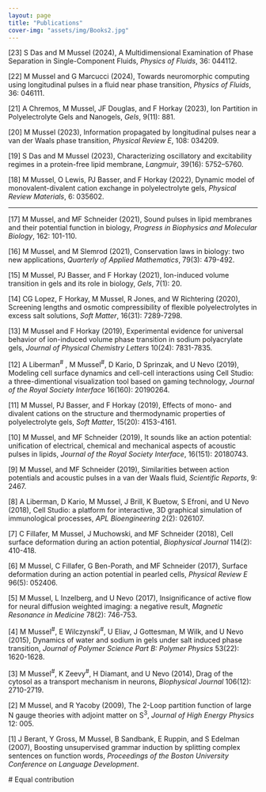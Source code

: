 ```yaml
---
layout: page
title: "Publications"
cover-img: "assets/img/Books2.jpg"
---
```

[23] S Das and M Mussel (2024), A Multidimensional Examination of Phase Separation in Single-Component Fluids, *Physics of Fluids*, 36: 044112. 

[22] M Mussel and G Marcucci (2024), Towards neuromorphic computing using longitudinal pulses in a fluid near phase transition, *Physics of Fluids*, 36: 046111. 

[21] A Chremos, M Mussel, JF Douglas, and F Horkay (2023), Ion Partition in Polyelectrolyte Gels and Nanogels, *Gels*, 9(11): 881.


[20] M Mussel (2023), Information propagated by longitudinal pulses near a van der Waals phase transition, *Physical Review E*, 108: 034209. 

[19] S Das and M Mussel (2023), Characterizing oscillatory and excitability regimes in a protein-free
lipid membrane, *Langmuir*, 39(16): 5752–5760.

[18] M Mussel, O Lewis, PJ Basser, and F Horkay (2022), Dynamic model of monovalent-divalent cation exchange in polyelectrolyte gels, *Physical Review Materials*, 6: 035602.

- - - 

[17] M Mussel, and MF Schneider (2021), Sound pulses in lipid membranes and their potential function in biology, <i>Progress in Biophysics and Molecular Biology</i>, 162: 101-110.

[16] M Mussel, and M Slemrod (2021), Conservation laws in biology: two new applications, <i>Quarterly of Applied Mathematics</i>, 79(3): 479-492.

[15] M Mussel, PJ Basser, and F Horkay (2021), Ion-induced volume transition in gels and its role in biology, <i>Gels</i>, 7(1): 20.

[14] CG Lopez, F Horkay, M Mussel, R Jones, and W Richtering (2020), Screening lengths and osmotic compressibility of flexible polyelectrolytes in excess salt solutions, <i>Soft Matter</i>, 16(31): 7289-7298.

[13] M Mussel and F Horkay (2019), Experimental evidence for universal behavior of ion-induced volume phase transition in sodium polyacrylate gels, *Journal of Physical Chemistry Letters* 10(24): 7831-7835.

[12] A Liberman<sup>#</sup> , M Mussel<sup>#</sup>, D Kario, D Sprinzak, and U Nevo (2019), Modeling cell surface dynamics and cell-cell interactions using Cell Studio: a three-dimentional visualization tool based on gaming technology, *Journal of the Royal Society Interface* 16(160): 20190264.

[11] M Mussel, PJ Basser, and F Horkay (2019), Effects of mono- and divalent cations on the structure and thermodynamic properties of polyelectrolyte gels, *Soft Matter*, 15(20): 4153-4161.

[10] M Mussel, and MF Schneider (2019), It sounds like an action potential: unification of electrical, chemical and mechanical aspects of acoustic pulses in lipids, *Journal of the Royal Society Interface*, 16(151): 20180743.

[9] M Mussel, and MF Schneider (2019), Similarities between action potentials and acoustic pulses in a van der Waals fluid, *Scientific Reports*, 9: 2467.

[8] A Liberman, D Kario, M Mussel, J Brill, K Buetow, S Efroni, and U Nevo (2018), Cell Studio: a platform for interactive, 3D graphical simulation of immunological processes, *APL Bioengineering* 2(2): 026107.

[7] C Fillafer, M Mussel, J Muchowski, and MF Schneider (2018), Cell surface deformation during an action potential, *Biophysical Journal* 114(2): 410-418.

[6] M Mussel, C Fillafer, G Ben-Porath, and MF Schneider (2017), Surface deformation during an action potential in pearled cells, *Physical Review E* 96(5): 052406.

[5] M Mussel, L Inzelberg, and U Nevo (2017), Insignificance of active flow for neural diffusion weighted imaging: a negative result, *Magnetic Resonance in Medicine* 78(2): 746-753.

[4] M Mussel<sup>#</sup>, E Wilczynski<sup>#</sup>, U Eliav, J Gottesman, M Wilk, and U Nevo (2015), Dynamics of water and sodium in gels under salt induced phase transition, *Journal of Polymer Science Part B: Polymer Physics* 53(22): 1620-1628.

[3] M Mussel<sup>#</sup>, K Zeevy<sup>#</sup>, H Diamant, and U Nevo (2014), Drag of the cytosol as a transport mechanism in neurons, *Biophysical Journal* 106(12): 2710-2719.

[2] M Mussel, and R Yacoby (2009), The 2-Loop partition function of large N gauge theories with adjoint matter on S<sup>3</sup>, *Journal of High Energy Physics* 12: 005.

[1] J Berant, Y Gross, M Mussel, B Sandbank, E Ruppin, and S Edelman (2007), Boosting unsupervised grammar induction by splitting complex sentences on function words, *Proceedings of the Boston University Conference on Language Development*.

\# Equal contribution
